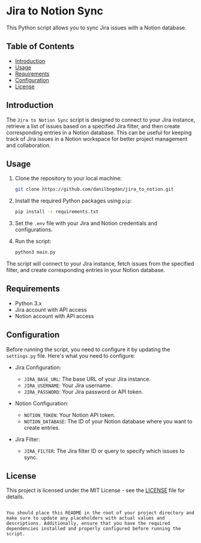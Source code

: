 # Jira to Notion Sync

This Python script allows you to sync Jira issues with a Notion database.

## Table of Contents
- [Introduction](#introduction)
- [Usage](#usage)
- [Requirements](#requirements)
- [Configuration](#configuration)
- [License](#license)

## Introduction

The `Jira to Notion Sync` script is designed to connect to your Jira instance, retrieve a list of issues based on a specified Jira filter, and then create corresponding entries in a Notion database. This can be useful for keeping track of Jira issues in a Notion workspace for better project management and collaboration.

## Usage

1. Clone the repository to your local machine:

   ```bash
   git clone https://github.com/danilbogdan/jira_to_notion.git
   ```

2. Install the required Python packages using `pip`:

   ```bash
   pip install -r requirements.txt
   ```

3. Set the `.env` file with your Jira and Notion credentials and configurations.

4. Run the script:

   ```bash
   python3 main.py
   ```

The script will connect to your Jira instance, fetch issues from the specified filter, and create corresponding entries in your Notion database.

## Requirements

- Python 3.x
- Jira account with API access
- Notion account with API access

## Configuration

Before running the script, you need to configure it by updating the `settings.py` file. Here's what you need to configure:

- Jira Configuration:
  - `JIRA_BASE_URL`: The base URL of your Jira instance.
  - `JIRA_USERNAME`: Your Jira username.
  - `JIRA_PASSWORD`: Your Jira password or API token.

- Notion Configuration:
  - `NOTION_TOKEN`: Your Notion API token.
  - `NOTION_DATABASE`: The ID of your Notion database where you want to create entries.

- Jira Filter:
  - `JIRA_FILTER`: The Jira filter ID or query to specify which issues to sync.

## License

This project is licensed under the MIT License - see the [LICENSE](LICENSE) file for details.
```

You should place this README in the root of your project directory and make sure to update any placeholders with actual values and descriptions. Additionally, ensure that you have the required dependencies installed and properly configured before running the script.
